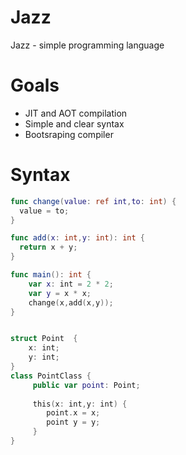 # Jazz

Jazz - simple programming language

# Goals

- JIT and AOT compilation
- Simple and clear syntax
- Bootsraping compiler

# Syntax

```swift
func change(value: ref int,to: int) {
  value = to;
}

func add(x: int,y: int): int {
  return x + y;
}

func main(): int {
    var x: int = 2 * 2;
    var y = x * x;
    change(x,add(x,y));
} 

```

```swift

struct Point  {
    x: int;
    y: int;
}
class PointClass {
     public var point: Point;
     
     this(x: int,y: int) {
        point.x = x;
        point y = y;
     }
}

```
